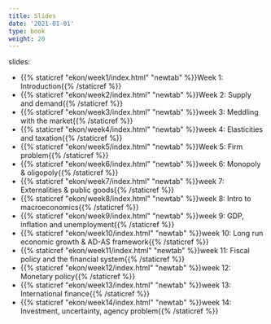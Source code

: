 ```yaml
---
title: Slides
date: '2021-01-01'
type: book
weight: 20
---
```


slides:

- {{% staticref "ekon/week1/index.html" "newtab" %}}Week 1: Introduction{{% /staticref %}}
- {{% staticref "ekon/week2/index.html" "newtab" %}}Week 2: Supply and demand{{% /staticref %}}
- {{% staticref "ekon/week3/index.html" "newtab" %}}week 3: Meddling with the market{{% /staticref %}}
- {{% staticref "ekon/week4/index.html" "newtab" %}}week 4: Elasticities and taxation{{% /staticref %}}
- {{% staticref "ekon/week5/index.html" "newtab" %}}Week 5: Firm problem{{% /staticref %}}
- {{% staticref "ekon/week6/index.html" "newtab" %}}week 6: Monopoly & oligopoly{{% /staticref %}}
- {{% staticref "ekon/week7/index.html" "newtab" %}}week 7: Externalities & public goods{{% /staticref %}}
- {{% staticref "ekon/week8/index.html" "newtab" %}}week 8: Intro to macroeconomics{{% /staticref %}}
- {{% staticref "ekon/week9/index.html" "newtab" %}}week 9: GDP, inflation and unemployment{{% /staticref %}}
- {{% staticref "ekon/week10/index.html" "newtab" %}}week 10: Long run economic growth & AD-AS framework{{% /staticref %}}
- {{% staticref "ekon/week11/index.html" "newtab" %}}week 11: Fiscal policy and the financial system{{% /staticref %}}
- {{% staticref "ekon/week12/index.html" "newtab" %}}week 12: Monetary policy{{% /staticref %}}
- {{% staticref "ekon/week13/index.html" "newtab" %}}week 13: International finance{{% /staticref %}}
- {{% staticref "ekon/week14/index.html" "newtab" %}}week 14: Investment, uncertainty, agency problem{{% /staticref %}}
